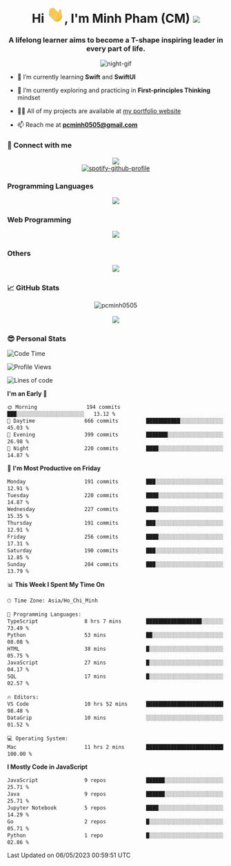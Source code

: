 <h1 align="center">Hi <img src="https://raw.githubusercontent.com/ABSphreak/ABSphreak/master/gifs/Hi.gif" width="40px" />, I'm Minh Pham (CM) <img src="https://media.giphy.com/media/1ynCEtlgMPAeNAqdnu/giphy.gif" width="20px" /> </h1>
<h3 align="center">A lifelong learner aims to become a T-shape inspiring leader in every part of life.</h3>

<p align="center">
  <img src="https://media.giphy.com/media/xUA7bdpLxQhsSQdyog/giphy.gif" alt="night-gif" height="200em"/>
</p>

- 🌱 I’m currently learning **Swift** and **SwiftUI**

- 🔭 I’m currently exploring and practicing in **First-principles Thinking** mindset

- 👨‍💻 All of my projects are available at [my portfolio website](https://pcminh0505.vercel.app/)

- 📫 Reach me at **pcminh0505@gmail.com**


<h3 align="left">🧬 Connect with me</h3>
<p align="center">
<a href="https://linkedin.com/in/pcminh0505" target="blank"><img align="center" src="https://img.shields.io/badge/linkedin-%230077B5.svg?style=for-the-badge&logo=linkedin&logoColor=white" /></a>
<br/>
<a href="https://spotify-github-profile.vercel.app/api/view?uid=217d5ndg2rakxarcnspwomj7q&redirect=true">
  <img height="350em" src="https://spotify-github-profile.vercel.app/api/view?uid=217d5ndg2rakxarcnspwomj7q&cover_image=true&theme=default&bar_color_cover=true" alt="spotify-github-profile" />
</a>
</p>

<h3 align="left">Programming Languages</h3>
<p align="center">
  <a href="https://skillicons.dev">
    <img src="https://skillicons.dev/icons?i=js,ts,go,py,java,swift,solidity,c,cpp" />
  </a>
</p>

<h3 align="left">Web Programming</h3>
<p align="center">
  <a href="https://skillicons.dev">
    <img src="https://skillicons.dev/icons?i=html,css,bootstrap,react,nextjs,graphql,spring,postgres,vercel" />
  </a>
</p>

<h3 align="left">Others</h3>
<p align="center">
  <a href="https://skillicons.dev">
    <img src="https://skillicons.dev/icons?i=tensorflow,figma,aws,firebase,gcp,vscode,visualstudio,androidstudio,arduino" />
  </a>
</p>

<h3 align="left">📈 GitHub Stats</h3>

<p align="center">
<img height="180em" src="https://github-readme-stats.vercel.app/api?username=pcminh0505&count_private=true&show_icons=true&include_all_commits=true&theme=ayu-mirage&show_icons=true&locale=en" alt="pcminh0505" />
<br/><br/>
<img src="https://github-profile-trophy.vercel.app/?username=pcminh0505&theme=onedark&rank=SECRET,SSS,SS,S,AAA,AA,A&column=3" />
</p>

<h3 align="left">😎 Personal Stats</h3>

<!--START_SECTION:waka-->
![Code Time](http://img.shields.io/badge/Code%20Time-825%20hrs%2023%20mins-blue)

![Profile Views](http://img.shields.io/badge/Profile%20Views-0-blue)

![Lines of code](https://img.shields.io/badge/From%20Hello%20World%20I%27ve%20Written-10.0%20million%20lines%20of%20code-blue)

**I'm an Early 🐤** 

```text
🌞 Morning                194 commits         ███░░░░░░░░░░░░░░░░░░░░░░   13.12 % 
🌆 Daytime                666 commits         ███████████░░░░░░░░░░░░░░   45.03 % 
🌃 Evening                399 commits         ███████░░░░░░░░░░░░░░░░░░   26.98 % 
🌙 Night                  220 commits         ████░░░░░░░░░░░░░░░░░░░░░   14.87 % 
```
📅 **I'm Most Productive on Friday** 

```text
Monday                   191 commits         ███░░░░░░░░░░░░░░░░░░░░░░   12.91 % 
Tuesday                  220 commits         ████░░░░░░░░░░░░░░░░░░░░░   14.87 % 
Wednesday                227 commits         ████░░░░░░░░░░░░░░░░░░░░░   15.35 % 
Thursday                 191 commits         ███░░░░░░░░░░░░░░░░░░░░░░   12.91 % 
Friday                   256 commits         ████░░░░░░░░░░░░░░░░░░░░░   17.31 % 
Saturday                 190 commits         ███░░░░░░░░░░░░░░░░░░░░░░   12.85 % 
Sunday                   204 commits         ███░░░░░░░░░░░░░░░░░░░░░░   13.79 % 
```


📊 **This Week I Spent My Time On** 

```text
🕑︎ Time Zone: Asia/Ho_Chi_Minh

💬 Programming Languages: 
TypeScript               8 hrs 7 mins        ██████████████████░░░░░░░   73.49 % 
Python                   53 mins             ██░░░░░░░░░░░░░░░░░░░░░░░   08.08 % 
HTML                     38 mins             █░░░░░░░░░░░░░░░░░░░░░░░░   05.75 % 
JavaScript               27 mins             █░░░░░░░░░░░░░░░░░░░░░░░░   04.17 % 
SQL                      17 mins             █░░░░░░░░░░░░░░░░░░░░░░░░   02.57 % 

🔥 Editors: 
VS Code                  10 hrs 52 mins      █████████████████████████   98.48 % 
DataGrip                 10 mins             ░░░░░░░░░░░░░░░░░░░░░░░░░   01.52 % 

💻 Operating System: 
Mac                      11 hrs 2 mins       █████████████████████████   100.00 % 
```

**I Mostly Code in JavaScript** 

```text
JavaScript               9 repos             ██████░░░░░░░░░░░░░░░░░░░   25.71 % 
Java                     9 repos             ██████░░░░░░░░░░░░░░░░░░░   25.71 % 
Jupyter Notebook         5 repos             ████░░░░░░░░░░░░░░░░░░░░░   14.29 % 
Go                       2 repos             █░░░░░░░░░░░░░░░░░░░░░░░░   05.71 % 
Python                   1 repo              █░░░░░░░░░░░░░░░░░░░░░░░░   02.86 % 
```




 Last Updated on 06/05/2023 00:59:51 UTC
<!--END_SECTION:waka-->

